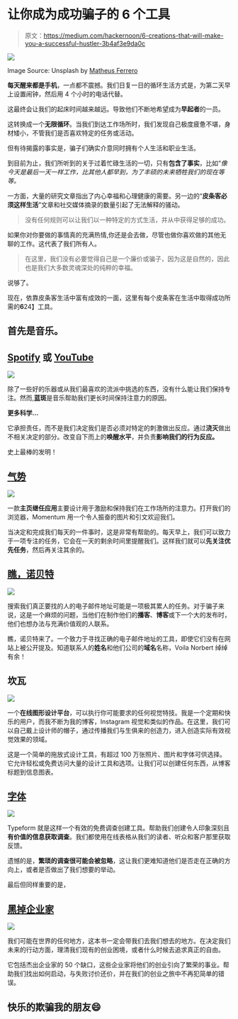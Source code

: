 # 让你成为成功骗子的 6 个工具

> 原文：<https://medium.com/hackernoon/6-creations-that-will-make-you-a-successful-hustler-3b4af3e9da0c>

![](img/6cb75dd6e91ba9e45b08e2e21ac585c9.png)

Image Source: Unsplash by [Matheus Ferrero](https://unsplash.com/@matheusferrero)

**每天醒来都是手机**，一点都不震撼。我们日复一日的循环生活方式是，为第二天早上设置闹钟，然后用 4 个小时的电话代替。

这最终会让我们的起床时间越来越远。导致他们不断地希望成为**早起者**的一员。

这转换成一个**无限循环**。当我们到达工作场所时，我们发现自己极度疲惫不堪，身材矮小，不管我们是否喜欢特定的任务或活动。

但有待揭露的事实是，骗子们确实介意同时拥有个人生活和职业生活。

到目前为止，我们所听到的关于过着忙碌生活的一切，只有**包含了事实**，比如“*像今天是最后一天一样工作，比其他人都早到，为了丰硕的未来牺牲我们的现在等等。*

一方面，大量的研究文章指出了内心幸福和心理健康的需要。另一边的“**皮条客必须这样生活**”文章和社交媒体摘录的数量引起了无法解释的骚动。

> 没有任何规则可以让我们以一种特定的方式生活，并从中获得足够的成功。

如果你对你要做的事情真的充满热情,你还是会去做，尽管也做你喜欢做的其他无聊的工作。这代表了我们所有人。

> 在这里，我们没有必要觉得自己是一个廉价或骗子，因为这是自然的，因此也是我们大多数灵魂深处的纯粹的幸福。

说够了。

现在，依靠皮条客生活中富有成效的一面，这里有每个皮条客在生活中取得成功所需的**6**24】工具。

## 首先是音乐。

## [**Spotify**](https://www.spotify.com/int/why-not-available/) **或** [**YouTube**](https://www.youtube.com/)

![](img/50c16e3be045c44add30dd6c56051610.png)

除了一些好的乐器或从我们最喜欢的流派中挑选的东西，没有什么能让我们保持专注。然而,**蓝斑**是音乐帮助我们更长时间保持注意力的原因。

**更多科学…**

它承担责任，而不是我们决定我们是否必须对特定的刺激做出反应。通过**浇灭**做出不相关决定的部分。改变自下而上的**唤醒水平**，并负责**影响我们的行为反应。**

史上最棒的发明！

## [气势](https://momentumdash.com/)

![](img/b21f506d4008e9c4ec027fadc9fa1ef2.png)

一款**主页继任应用**主要设计用于激励和保持我们在工作场所的注意力。打开我们的浏览器，Momentum 用一个令人振奋的图片和引文欢迎我们。

当决定和完成我们每天的一件事时，这是非常有帮助的。每天早上，我们可以致力于一项专注的任务，它会在一天的剩余时间里提醒我们。这样我们就可以**先关注优先任务**，然后再关注其余的。

## [瞧，诺贝特](https://www.voilanorbert.com/)

![](img/e3f0d1cbe48e5f547caed76ed9ddebfd.png)

搜索我们真正要找的人的电子邮件地址可能是一项极其累人的任务。对于骗子来说，这是一个麻烦的问题，当他们在制作他们的**播客**、**博客**或下一个大的发布时，他们也想办法与充满价值观的人联系。

瞧，诺贝特来了。一个致力于寻找正确的电子邮件地址的工具，即使它们没有在网站上被公开提及。知道联系人的**姓名**和他们公司的**域名**名称，Voila Norbert 绰绰有余！

## 坎瓦

![](img/34496c3748a4d42d7347f537d2e8c1d9.png)

一个**在线图形设计平台**，可以执行你可能要求的任何视觉特技。我是一个定期和快乐的用户，而我不断为我的博客，Instagram 视觉和类似的作品。在这里，我们可以自己戴上设计师的帽子，通过传播我们与生俱来的创造力，进入创造实际有效视觉效果的领域。

这是一个简单的拖放式设计工具，有超过 100 万张照片、图片和字体可供选择。它允许轻松或免费访问大量的设计工具和选项。让我们可以创建任何东西，从博客标题到信息图表。

## [字体](https://medium.com/u/f9ec0e0e5d0?source=post_page-----3b4af3e9da0c--------------------------------)

![](img/1245abfbd4939aeba0cbaf96081771ec.png)

Typeform 就是这样一个有效的免费调查创建工具。帮助我们创建令人印象深刻且**有价值的信息获取调查**。我们都使用在线表格从我们的读者、听众和客户那里获取反馈。

遗憾的是，**繁琐的调查很可能会被忽略**，这让我们更难知道他们是否走在正确的方向上，或者是否做出了我们想要的举动。

最后但同样重要的是，

## [黑掉企业家](https://hacktheentrepreneur.com/)

![](img/0177f8a26fd9cb1c5b4c6d74e028bf22.png)

我们可能在世界的任何地方，这本书一定会带我们去我们想去的地方。在决定我们未来的行动方面，理清我们现有的创业困境，或者什么时候去追求真正的自由。

它包括杰出企业家的 50 个缺口，这些企业家将他们的创业引向了繁荣的事业。帮助我们找出如何启动，与失败讨价还价，并在我们的创业之旅中不再犯简单的错误。

## 快乐的欺骗我的朋友😄